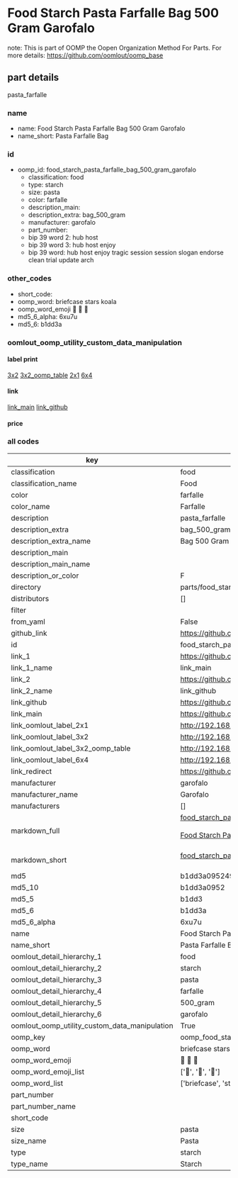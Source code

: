 # Food Starch Pasta Farfalle Bag 500 Gram Garofalo  

note: This is part of OOMP the Oopen Organization Method For Parts. For more details: https://github.com/oomlout/oomp_base

##  part details
  



pasta_farfalle



### name
* name: Food Starch Pasta Farfalle Bag 500 Gram Garofalo
* name_short: Pasta Farfalle Bag
### id
* oomp_id: food_starch_pasta_farfalle_bag_500_gram_garofalo
  * classification: food
  * type: starch
  * size: pasta
  * color: farfalle
  * description_main: 
  * description_extra: bag_500_gram
  * manufacturer: garofalo
  * part_number: 
  * bip 39 word 2: hub host
  * bip 39 word 3: hub host enjoy
  * bip 39 word: hub host enjoy tragic session session slogan endorse clean trial update arch

### other_codes
* short_code: 
* oomp_word: briefcase stars koala
* oomp_word_emoji :briefcase: :stars: :koala:
* md5_6_alpha: 6xu7u
* md5_6: b1dd3a






### oomlout_oomp_utility_custom_data_manipulation
#### label print
[3x2](http://192.168.1.245:1112/?label=oomp%206xu7u)
[3x2_oomp_table](http://192.168.1.108:1112/?label=oomp%206xu7u)
[2x1](http://192.168.1.242:1112/?label=oomp%206xu7u)
[6x4](http://192.168.1.55:1112/?label=oomp%206xu7u)    

#### link

[link_main](https://github.com/oomlout/oomlout_oomp_version_1_messy/tree/main/parts/food_starch_pasta_farfalle_bag_500_gram_garofalo) [link_github](https://github.com/oomlout/oomlout_oomp_version_1_messy/tree/main/parts/food_starch_pasta_farfalle_bag_500_gram_garofalo)                             

#### price







### all codes 
| key | value |  
| --- | --- |  
| classification | food |  
| classification_name | Food |  
| color | farfalle |  
| color_name | Farfalle |  
| description | pasta_farfalle |  
| description_extra | bag_500_gram |  
| description_extra_name | Bag 500 Gram |  
| description_main |  |  
| description_main_name |  |  
| description_or_color | F  |  
| directory | parts/food_starch_pasta_farfalle_bag_500_gram_garofalo |  
| distributors | [] |  
| filter |  |  
| from_yaml | False |  
| github_link | https://github.com/oomlout/oomlout_oomp_part_src/tree/main/parts/food_starch_pasta_farfalle_bag_500_gram_garofalo |  
| id | food_starch_pasta_farfalle_bag_500_gram_garofalo |  
| link_1 | https://github.com/oomlout/oomlout_oomp_version_1_messy/tree/main/parts/food_starch_pasta_farfalle_bag_500_gram_garofalo |  
| link_1_name | link_main |  
| link_2 | https://github.com/oomlout/oomlout_oomp_version_1_messy/tree/main/parts/food_starch_pasta_farfalle_bag_500_gram_garofalo |  
| link_2_name | link_github |  
| link_github | https://github.com/oomlout/oomlout_oomp_version_1_messy/tree/main/parts/food_starch_pasta_farfalle_bag_500_gram_garofalo |  
| link_main | https://github.com/oomlout/oomlout_oomp_version_1_messy/tree/main/parts/food_starch_pasta_farfalle_bag_500_gram_garofalo |  
| link_oomlout_label_2x1 | http://192.168.1.242:1112/?label=oomp%206xu7u |  
| link_oomlout_label_3x2 | http://192.168.1.245:1112/?label=oomp%206xu7u |  
| link_oomlout_label_3x2_oomp_table | http://192.168.1.108:1112/?label=oomp%206xu7u |  
| link_oomlout_label_6x4 | http://192.168.1.55:1112/?label=oomp%206xu7u |  
| link_redirect | https://github.com/oomlout/oomlout_oomp_version_1_messy/tree/main/parts/food_starch_pasta_farfalle_bag_500_gram_garofalo |  
| manufacturer | garofalo |  
| manufacturer_name | Garofalo |  
| manufacturers | [] |  
| markdown_full | [food_starch_pasta_farfalle_bag_500_gram_garofalo](none)<br>[](none)<br>[Food Starch Pasta Farfalle Bag 500 Gram Garofalo](none)<br><br> |  
| markdown_short | [food_starch_pasta_farfalle_bag_500_gram_garofalo](none)<br><br> |  
| md5 | b1dd3a095249d97f11622e6e955b8374 |  
| md5_10 | b1dd3a0952 |  
| md5_5 | b1dd3 |  
| md5_6 | b1dd3a |  
| md5_6_alpha | 6xu7u |  
| name | Food Starch Pasta Farfalle Bag 500 Gram Garofalo |  
| name_short | Pasta Farfalle Bag |  
| oomlout_detail_hierarchy_1 | food |  
| oomlout_detail_hierarchy_2 | starch |  
| oomlout_detail_hierarchy_3 | pasta |  
| oomlout_detail_hierarchy_4 | farfalle |  
| oomlout_detail_hierarchy_5 | 500_gram |  
| oomlout_detail_hierarchy_6 | garofalo |  
| oomlout_oomp_utility_custom_data_manipulation | True |  
| oomp_key | oomp_food_starch_pasta_farfalle_bag_500_gram_garofalo |  
| oomp_word | briefcase stars koala |  
| oomp_word_emoji | :briefcase: :stars: :koala: |  
| oomp_word_emoji_list | [':briefcase:', ':stars:', ':koala:'] |  
| oomp_word_list | ['briefcase', 'stars', 'koala'] |  
| part_number |  |  
| part_number_name |  |  
| short_code |  |  
| size | pasta |  
| size_name | Pasta |  
| type | starch |  
| type_name | Starch |  
